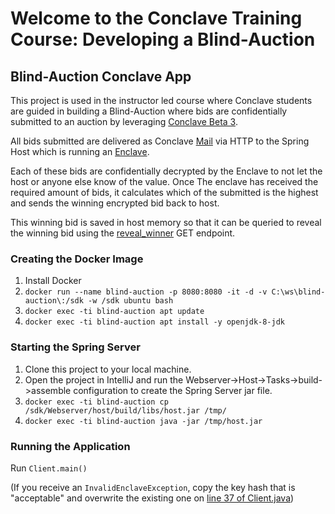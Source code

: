 # Welcome to the Conclave Training Course: Developing a Blind-Auction

## Blind-Auction Conclave App

This project is used in the instructor led course where Conclave students are guided in building a Blind-Auction where bids are confidentially submitted
to an auction by leveraging [Conclave Beta 3](https://docs.conclave.net/#beta-4). 

All bids submitted are delivered as Conclave [Mail](https://docs.conclave.net/architecture.html#mail) via HTTP to the Spring Host which is running an [Enclave](https://docs.conclave.net/enclaves.html).

Each of these bids are confidentially decrypted by the Enclave to not let the host or anyone else know of the value. Once The enclave has received the required amount of bids, it calculates which of the submitted is the highest and sends the winning encrypted bid back to host.

This winning bid is saved in host memory so that it can be queried to reveal the winning bid using the [reveal_winner](https://github.com/JonathanScialpi/Sealed-Bid-Auction-CorDapp-Beta3/blob/master/sealed-bid-auction/Webserver/host/src/main/java/com/r3/conclave/sample/host/HostController.java#L65) GET endpoint. 

### Creating the Docker Image
1. Install Docker
2. `docker run --name blind-auction -p 8080:8080 -it -d -v C:\ws\blind-auction\:/sdk -w /sdk ubuntu bash`
3. `docker exec -ti blind-auction apt update`
4. `docker exec -ti blind-auction apt install -y openjdk-8-jdk`

### Starting the Spring Server
1. Clone this project to your local machine.
2. Open the project in IntelliJ and run the Webserver->Host->Tasks->build->assemble configuration to create the Spring Server jar file.
3. `docker exec -ti blind-auction cp /sdk/Webserver/host/build/libs/host.jar /tmp/`
4. `docker exec -ti blind-auction java -jar /tmp/host.jar`

### Running the Application
Run `Client.main()`

(If you receive an `InvalidEnclaveException`, copy the key hash that is "acceptable" and overwrite the existing one on [line 37 of Client.java](https://github.com/JonathanScialpi/ConclaveBeta3-SealedBidAuction/blob/master/sealed-bid-auction/Client/client/src/main/java/com/r3/conclave/sample/client/Client.java#L37))
